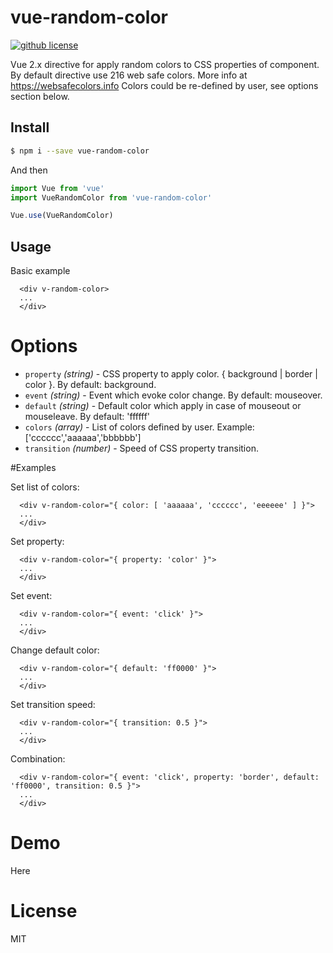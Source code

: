 # vue-random-color


[![github license](https://badgen.net/github/license/acidbeast/vue-random-color)](https://github.com/acidbeast/vue-random-color/blob/master/LICENSE)


Vue 2.x directive for apply random colors to CSS properties of component.
By default directive use 216 web safe colors. More info at https://websafecolors.info
Colors could be re-defined by user, see options section below.


## Install

```bash
$ npm i --save vue-random-color
```

And then

```javascript
import Vue from 'vue'
import VueRandomColor from 'vue-random-color'

Vue.use(VueRandomColor)
```

## Usage

Basic example

```vue
  <div v-random-color>
  ...
  </div>
```

# Options
* `property` _(string)_ - CSS property to apply color. { background | border | color }.  By default: background.
* `event` _(string)_ - Event which evoke color change. By default: mouseover.
* `default` _(string)_ - Default color which apply in case of mouseout or mouseleave. By default: 'ffffff'
* `colors` _(array)_ - List of colors defined by user. Example: ['cccccc','aaaaaa','bbbbbb']
* `transition` _(number)_ - Speed of CSS property transition.


#Examples

Set list of colors:

```vue
  <div v-random-color="{ color: [ 'aaaaaa', 'cccccc', 'eeeeee' ] }">
  ...
  </div>
```

Set property:

```vue
  <div v-random-color="{ property: 'color' }">
  ...
  </div>
```

Set event:

```vue
  <div v-random-color="{ event: 'click' }">
  ...
  </div>
```

Change default color:

```vue
  <div v-random-color="{ default: 'ff0000' }">
  ...
  </div>
```

Set transition speed:

```vue
  <div v-random-color="{ transition: 0.5 }">
  ...
  </div>
```

Combination:

```vue
  <div v-random-color="{ event: 'click', property: 'border', default: 'ff0000', transition: 0.5 }">
  ...
  </div>
```


# Demo

Here

# License

MIT

